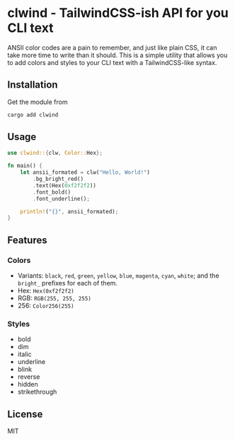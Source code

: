# clwind - TailwindCSS-ish API for you CLI text

ANSII color codes are a pain to remember, and just like plain CSS, it can take more time to write than it should. This is a simple utility that allows you to add colors and styles to your CLI text with a TailwindCSS-like syntax.

## Installation

Get the module from []()

```bash
cargo add clwind
```

## Usage

```rs
use clwind::{clw, Color::Hex};

fn main() {
    let ansii_formated = clw("Hello, World!")
        .bg_bright_red()
        .text(Hex(0xf2f2f2))
        .font_bold()
        .font_underline();

    println!("{}", ansii_formated);
}
```

## Features

### Colors

- Variants: `black`, `red`, `green`, `yellow`, `blue`, `magenta`, `cyan`, `white`; and the `bright_` prefixes for each of them.
- Hex: `Hex(0xf2f2f2)`
- RGB: `RGB(255, 255, 255)`
- 256: `Color256(255)`

### Styles

- bold
- dim
- italic
- underline
- blink
- reverse
- hidden
- strikethrough

## License

MIT
